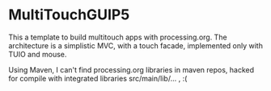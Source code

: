 MultiTouchGUIP5
===============

This a template to build multitouch apps with processing.org. The architecture is a simplistic MVC, with a touch facade, implemented only with TUIO and mouse.

Using Maven, I can't find processing.org libraries in maven repos, hacked for compile with integrated libraries src/main/lib/... , :(



